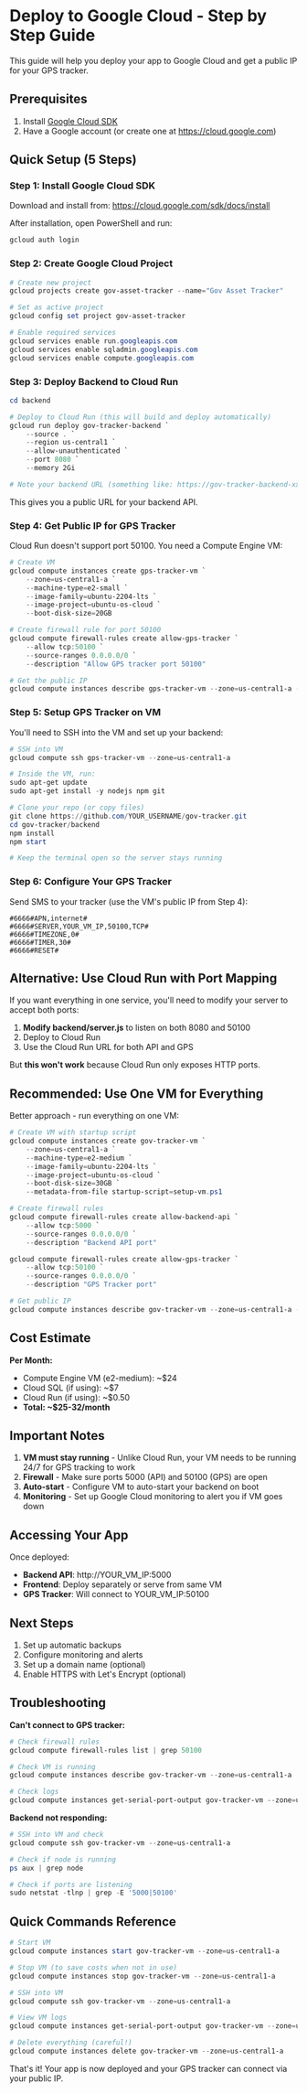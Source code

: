 # Deploy to Google Cloud - Step by Step Guide

This guide will help you deploy your app to Google Cloud and get a public IP for your GPS tracker.

## Prerequisites

1. Install [Google Cloud SDK](https://cloud.google.com/sdk/docs/install)
2. Have a Google account (or create one at https://cloud.google.com)

## Quick Setup (5 Steps)

### Step 1: Install Google Cloud SDK

Download and install from: https://cloud.google.com/sdk/docs/install

After installation, open PowerShell and run:
```powershell
gcloud auth login
```

### Step 2: Create Google Cloud Project

```powershell
# Create new project
gcloud projects create gov-asset-tracker --name="Gov Asset Tracker"

# Set as active project
gcloud config set project gov-asset-tracker

# Enable required services
gcloud services enable run.googleapis.com
gcloud services enable sqladmin.googleapis.com
gcloud services enable compute.googleapis.com
```

### Step 3: Deploy Backend to Cloud Run

```powershell
cd backend

# Deploy to Cloud Run (this will build and deploy automatically)
gcloud run deploy gov-tracker-backend `
    --source . `
    --region us-central1 `
    --allow-unauthenticated `
    --port 8080 `
    --memory 2Gi

# Note your backend URL (something like: https://gov-tracker-backend-xxx.run.app)
```

This gives you a public URL for your backend API.

### Step 4: Get Public IP for GPS Tracker

Cloud Run doesn't support port 50100. You need a Compute Engine VM:

```powershell
# Create VM
gcloud compute instances create gps-tracker-vm `
    --zone=us-central1-a `
    --machine-type=e2-small `
    --image-family=ubuntu-2204-lts `
    --image-project=ubuntu-os-cloud `
    --boot-disk-size=20GB

# Create firewall rule for port 50100
gcloud compute firewall-rules create allow-gps-tracker `
    --allow tcp:50100 `
    --source-ranges 0.0.0.0/0 `
    --description "Allow GPS tracker port 50100"

# Get the public IP
gcloud compute instances describe gps-tracker-vm --zone=us-central1-a --format="value(networkInterfaces[0].accessConfigs[0].natIP)"
```

### Step 5: Setup GPS Tracker on VM

You'll need to SSH into the VM and set up your backend:

```powershell
# SSH into VM
gcloud compute ssh gps-tracker-vm --zone=us-central1-a

# Inside the VM, run:
sudo apt-get update
sudo apt-get install -y nodejs npm git

# Clone your repo (or copy files)
git clone https://github.com/YOUR_USERNAME/gov-tracker.git
cd gov-tracker/backend
npm install
npm start

# Keep the terminal open so the server stays running
```

### Step 6: Configure Your GPS Tracker

Send SMS to your tracker (use the VM's public IP from Step 4):

```
#6666#APN,internet#
#6666#SERVER,YOUR_VM_IP,50100,TCP#
#6666#TIMEZONE,0#
#6666#TIMER,30#
#6666#RESET#
```

## Alternative: Use Cloud Run with Port Mapping

If you want everything in one service, you'll need to modify your server to accept both ports:

1. **Modify backend/server.js** to listen on both 8080 and 50100
2. Deploy to Cloud Run
3. Use the Cloud Run URL for both API and GPS

But **this won't work** because Cloud Run only exposes HTTP ports.

## Recommended: Use One VM for Everything

Better approach - run everything on one VM:

```powershell
# Create VM with startup script
gcloud compute instances create gov-tracker-vm `
    --zone=us-central1-a `
    --machine-type=e2-medium `
    --image-family=ubuntu-2204-lts `
    --image-project=ubuntu-os-cloud `
    --boot-disk-size=30GB `
    --metadata-from-file startup-script=setup-vm.ps1

# Create firewall rules
gcloud compute firewall-rules create allow-backend-api `
    --allow tcp:5000 `
    --source-ranges 0.0.0.0/0 `
    --description "Backend API port"

gcloud compute firewall-rules create allow-gps-tracker `
    --allow tcp:50100 `
    --source-ranges 0.0.0.0/0 `
    --description "GPS Tracker port"

# Get public IP
gcloud compute instances describe gov-tracker-vm --zone=us-central1-a --format="value(networkInterfaces[0].accessConfigs[0].natIP)"
```

## Cost Estimate

**Per Month:**
- Compute Engine VM (e2-medium): ~$24
- Cloud SQL (if using): ~$7
- Cloud Run (if using): ~$0.50
- **Total: ~$25-32/month**

## Important Notes

1. **VM must stay running** - Unlike Cloud Run, your VM needs to be running 24/7 for GPS tracking to work
2. **Firewall** - Make sure ports 5000 (API) and 50100 (GPS) are open
3. **Auto-start** - Configure VM to auto-start your backend on boot
4. **Monitoring** - Set up Google Cloud monitoring to alert you if VM goes down

## Accessing Your App

Once deployed:
- **Backend API**: http://YOUR_VM_IP:5000
- **Frontend**: Deploy separately or serve from same VM
- **GPS Tracker**: Will connect to YOUR_VM_IP:50100

## Next Steps

1. Set up automatic backups
2. Configure monitoring and alerts
3. Set up a domain name (optional)
4. Enable HTTPS with Let's Encrypt (optional)

## Troubleshooting

**Can't connect to GPS tracker:**
```powershell
# Check firewall rules
gcloud compute firewall-rules list | grep 50100

# Check VM is running
gcloud compute instances describe gov-tracker-vm --zone=us-central1-a

# Check logs
gcloud compute instances get-serial-port-output gov-tracker-vm --zone=us-central1-a
```

**Backend not responding:**
```powershell
# SSH into VM and check
gcloud compute ssh gov-tracker-vm --zone=us-central1-a

# Check if node is running
ps aux | grep node

# Check if ports are listening
sudo netstat -tlnp | grep -E '5000|50100'
```

## Quick Commands Reference

```powershell
# Start VM
gcloud compute instances start gov-tracker-vm --zone=us-central1-a

# Stop VM (to save costs when not in use)
gcloud compute instances stop gov-tracker-vm --zone=us-central1-a

# SSH into VM
gcloud compute ssh gov-tracker-vm --zone=us-central1-a

# View VM logs
gcloud compute instances get-serial-port-output gov-tracker-vm --zone=us-central1-a

# Delete everything (careful!)
gcloud compute instances delete gov-tracker-vm --zone=us-central1-a
```

That's it! Your app is now deployed and your GPS tracker can connect via your public IP.
